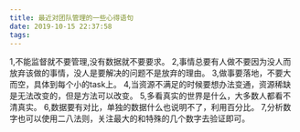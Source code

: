 ```yaml
---
title: 最近对团队管理的一些心得语句
date: 2019-10-15 22:37:58
tags:
---
```

1,不能监督就不要管理,没有数据就不要要求。
2,事情总要有人做不要因为没人而放弃该做的事情，没人是要解决的问题不是放弃的理由。
3,做事要落地，不要大而空，具体到每个小的task上。
4,当资源不满足的时候要想办法变通，资源稀缺是无法改变的，但是方法可以改变。
5,多看真实的世界是什么，大多数人都看不清真实。
6,数据要有对比，单独的数据什么也说明不了，利用百分比。
7,分析数字也可以使用二八法则，关注最大的和特殊的几个数字去验证即可。
